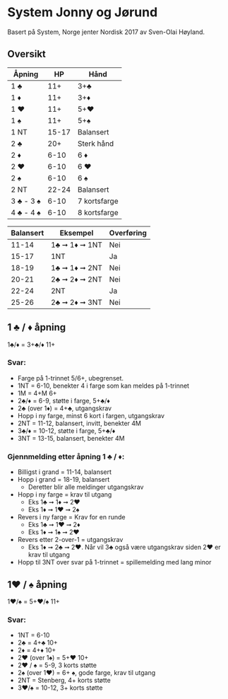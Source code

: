 # System Jonny og Jørund

Basert på System, Norge jenter Nordisk 2017 av Sven-Olai Høyland.

## Oversikt

| Åpning    | HP    | Hånd         |
| --------- | ----- | ------------ |
| 1 ♣       | 11+   | 3+♣          |
| 1 ♦       | 11+   | 3+♦          |
| 1 ♥       | 11+   | 5+♥          |
| 1 ♠       | 11+   | 5+♠          |
| 1 NT      | 15-17 | Balansert    |
| 2 ♣       | 20+   | Sterk hånd   |
| 2 ♦       | 6-10  | 6 ♦          |
| 2 ♥       | 6-10  | 6 ♥          |
| 2 ♠       | 6-10  | 6 ♠          |
| 2 NT      | 22-24 | Balansert    |
| 3 ♣ - 3 ♠ | 6-10  | 7 kortsfarge |
| 4 ♣ - 4 ♠ | 6-10  | 8 kortsfarge |


| Balansert | Eksempel      | Overføring |
| --------- | ------------- | ---------- |
| 11-14     | 1♣ ➞ 1♦ ➞ 1NT | Nei        |
| 15-17     | 1NT           | Ja         |
| 18-19     | 1♣ ➞ 1♦ ➞ 2NT | Nei        |
| 20-21     | 2♣ ➞ 2♦ ➞ 2NT | Nei        |
| 22-24     | 2NT           | Ja         |
| 25-26     | 2♣ ➞ 2♦ ➞ 3NT | Nei        |


## 1 ♣ / ♦ åpning
1♣/♦ = 3+♣/♦ 11+

### Svar:
* Farge på 1-trinnet 5/6+, ubegrenset.
* 1NT = 6-10, benekter 4 i farge som kan meldes på 1-trinnet
* 1M = 4+M 6+
* 2♣/♦ = 6-9, støtte i farge, 5+♣/♦
* 2♣ (over 1♦) = 4+♣, utgangskrav
* Hopp i ny farge, minst 6 kort i fargen, utgangskrav
* 2NT = 11-12, balansert, invitt, benekter 4M
* 3♣/♦ = 10-12, støtte i farge, 5+♣/♦
* 3NT = 13-15, balansert, benekter 4M


### Gjennmelding etter åpning 1 ♣ / ♦:
* Billigst i grand = 11-14, balansert
* Hopp i grand = 18-19, balansert
  * Deretter blir alle meldinger utgangskrav
* Hopp i ny farge = krav til utgang
  * Eks 1♣ ➞ 1♦ ➞ 2♥
  * Eks 1♦ ➞ 1♥ ➞ 2♠
* Revers i ny farge = Krav for en runde
  * Eks 1♣ ➞ 1♥ ➞ 2♦
  * Eks 1♦ ➞ 1♠ ➞ 2♥
* Revers etter 2-over-1 = utgangskrav
  * Eks 1♦ ➞ 2♣ ➞ 2♥. Når vil 3♣ også være utgangskrav siden 2♥ er krav til utgang
* Hopp til 3NT over svar på 1-trinnet = spillemelding med lang minor


## 1♥ / ♠ åpning
1♥/♠ = 5+♥/♠ 11+

### Svar:
* 1NT = 6-10
* 2♣ = 4+♣ 10+
* 2♦ = 4+♦ 10+
* 2♥ (over 1♠) = 5+♥ 10+
* 2♥ / ♠ = 5-9, 3 korts støtte
* 2♠ (over 1♥) = 6+ ♠, gode farge, krav til utgang
* 2NT = Stenberg, 4+ korts støtte
* 3♥/♠ = 10-12, 3+ korts støtte
